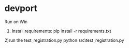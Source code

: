 # devport
Run on Win
1) Install requirements:
  pip install -r requirements.txt

2)run the test_registration.py
python src\test_registration.py
